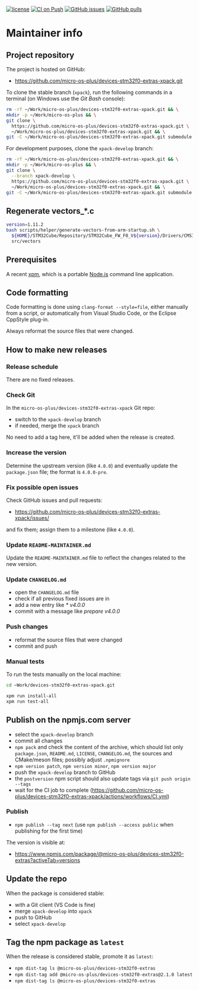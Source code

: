 [![license](https://img.shields.io/github/license/micro-os-plus/devices-stm32f0-extras-xpack)](https://github.com/micro-os-plus/devices-stm32f0-extras-xpack/blob/xpack/LICENSE)
[![CI on Push](https://github.com/micro-os-plus/devices-stm32f0-extras-xpack/actions/workflows/CI.yml/badge.svg)](https://github.com/micro-os-plus/devices-stm32f0-extras-xpack/actions/workflows/CI.yml)
[![GitHub issues](https://img.shields.io/github/issues/micro-os-plus/devices-stm32f0-extras-xpack.svg)](https://github.com/micro-os-plus/devices-stm32f0-extras-xpack/issues/)
[![GitHub pulls](https://img.shields.io/github/issues-pr/micro-os-plus/devices-stm32f0-extras-xpack.svg)](https://github.com/micro-os-plus/devices-stm32f0-extras-xpack/pulls)

# Maintainer info

## Project repository

The project is hosted on GitHub:

- <https://github.com/micro-os-plus/devices-stm32f0-extras-xpack.git>

To clone the stable branch (`xpack`), run the following commands in a
terminal (on Windows use the _Git Bash_ console):

```sh
rm -rf ~/Work/micro-os-plus/devices-stm32f0-extras-xpack.git && \
mkdir -p ~/Work/micro-os-plus && \
git clone \
  https://github.com/micro-os-plus/devices-stm32f0-extras-xpack.git \
  ~/Work/micro-os-plus/devices-stm32f0-extras-xpack.git && \
git -C ~/Work/micro-os-plus/devices-stm32f0-extras-xpack.git submodule update --init --recursive
```

For development purposes, clone the `xpack-develop` branch:

```sh
rm -rf ~/Work/micro-os-plus/devices-stm32f0-extras-xpack.git && \
mkdir -p ~/Work/micro-os-plus && \
git clone \
  --branch xpack-develop \
  https://github.com/micro-os-plus/devices-stm32f0-extras-xpack.git \
  ~/Work/micro-os-plus/devices-stm32f0-extras-xpack.git && \
git -C ~/Work/micro-os-plus/devices-stm32f0-extras-xpack.git submodule update --init --recursive
```

## Regenerate vectors_*.c

```sh
version=1.11.2
bash scripts/helper/generate-vectors-from-arm-startup.sh \
  ${HOME}/STM32Cube/Repository/STM32Cube_FW_F0_V${version}/Drivers/CMSIS/Device/ST/STM32F0xx/Source/Templates/arm \
  src/vectors
```

## Prerequisites

A recent [xpm](https://xpack.github.io/xpm/), which is a portable
[Node.js](https://nodejs.org/) command line application.

## Code formatting

Code formatting is done using `clang-format --style=file`, either manually
from a script, or automatically from Visual Studio Code, or the Eclipse
CppStyle plug-in.

Always reformat the source files that were changed.

## How to make new releases

### Release schedule

There are no fixed releases.

### Check Git

In the `micro-os-plus/devices-stm32f0-extras-xpack` Git repo:

- switch to the `xpack-develop` branch
- if needed, merge the `xpack` branch

No need to add a tag here, it'll be added when the release is created.

### Increase the version

Determine the upstream version (like `4.0.0`) and eventually update the
`package.json` file; the format is `4.0.0-pre`.

### Fix possible open issues

Check GitHub issues and pull requests:

- <https://github.com/micro-os-plus/devices-stm32f0-extras-xpack/issues/>

and fix them; assign them to a milestone (like `4.0.0`).

### Update `README-MAINTAINER.md`

Update the `README-MAINTAINER.md` file to reflect the changes
related to the new version.

### Update `CHANGELOG.md`

- open the `CHANGELOG.md` file
- check if all previous fixed issues are in
- add a new entry like _* v4.0.0_
- commit with a message like _prepare v4.0.0_

### Push changes

- reformat the source files that were changed
- commit and push

### Manual tests

To run the tests manually on the local machine:

```sh
cd ~Work/devices-stm32f0-extras-xpack.git

xpm run install-all
xpm run test-all
```

## Publish on the npmjs.com server

- select the `xpack-develop` branch
- commit all changes
- `npm pack` and check the content of the archive, which should list
  only `package.json`, `README.md`, `LICENSE`, `CHANGELOG.md`,
  the sources and CMake/meson files;
  possibly adjust `.npmignore`
- `npm version patch`, `npm version minor`, `npm version major`
- push the `xpack-develop` branch to GitHub
- the `postversion` npm script should also update tags via `git push origin --tags`
- wait for the CI job to complete
  (<https://github.com/micro-os-plus/devices-stm32f0-extras-xpack/actions/workflows/CI.yml>)

### Publish

- `npm publish --tag next` (use `npm publish --access public` when
  publishing for the first time)

The version is visible at:

- <https://www.npmjs.com/package/@micro-os-plus/devices-stm32f0-extras?activeTab=versions>

## Update the repo

When the package is considered stable:

- with a Git client (VS Code is fine)
- merge `xpack-develop` into `xpack`
- push to GitHub
- select `xpack-develop`

## Tag the npm package as `latest`

When the release is considered stable, promote it as `latest`:

- `npm dist-tag ls @micro-os-plus/devices-stm32f0-extras`
- `npm dist-tag add @micro-os-plus/devices-stm32f0-extras@2.1.0 latest`
- `npm dist-tag ls @micro-os-plus/devices-stm32f0-extras`
